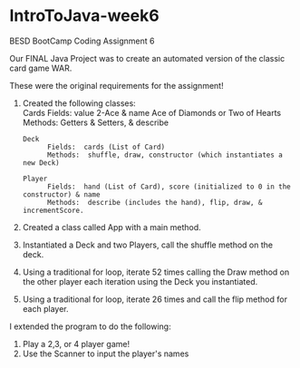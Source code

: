# IntroToJava-week6
BESD BootCamp Coding Assignment 6

Our FINAL Java Project was to create an automated version of the classic card game WAR.

These were the original requirements for the assignment!

1.  Created the following classes:  
       Cards 
              Fields:  value 2-Ace & name Ace of Diamonds or Two of Hearts
              Methods:  Getters & Setters, & describe

        Deck
              Fields:  cards (List of Card)
              Methods:  shuffle, draw, constructor (which instantiates a new Deck)
              
        Player
              Fields:  hand (List of Card), score (initialized to 0 in the constructor) & name
              Methods:  describe (includes the hand), flip, draw, & incrementScore.
                      

2.  Created a class called App with a main method.
3.  Instantiated a Deck and two Players, call the shuffle method on the deck.
4.  Using a traditional for loop, iterate 52 times calling the Draw method on the other player each iteration using the Deck you instantiated.
5.  Using a traditional for loop, iterate 26 times and call the flip method for each player.

I extended the program to do the following:

1.  Play a 2,3, or 4 player game!
2.  Use the Scanner to input the player's names 
